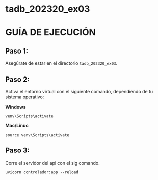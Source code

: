 # tadb_202320_ex03

# GUÍA DE EJECUCIÓN
## Paso 1:
Asegúrate de estar en el directorio `tadb_202320_ex03`.

## Paso 2:
Activa el entorno virtual con el siguiente comando, dependiendo de tu sistema operativo:

**Windows**
```shell
venv\Scripts\activate
```
**Mac/Linuc**
```shell
source venv\Scripts\activate
```

## Paso 3:
Corre el servidor del api con el sig comando.
```shell
uvicorn controlador:app --reload
```

